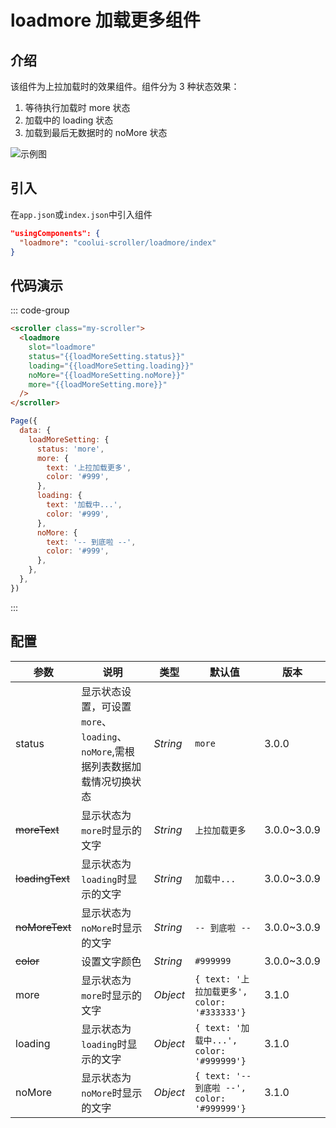 # loadmore 加载更多组件

## 介绍

该组件为上拉加载时的效果组件。组件分为 3 种状态效果：

1. 等待执行加载时 more 状态
2. 加载中的 loading 状态
3. 加载到最后无数据时的 noMore 状态

<img src="/images/loadmore.jpg" alt="示例图" />

## 引入

在`app.json`或`index.json`中引入组件

```json
"usingComponents": {
  "loadmore": "coolui-scroller/loadmore/index"
}
```

## 代码演示

::: code-group

```html [index.wxml]
<scroller class="my-scroller">
  <loadmore
    slot="loadmore"
    status="{{loadMoreSetting.status}}"
    loading="{{loadMoreSetting.loading}}"
    noMore="{{loadMoreSetting.noMore}}"
    more="{{loadMoreSetting.more}}"
  />
</scroller>
```

```js [index.js]
Page({
  data: {
    loadMoreSetting: {
      status: 'more',
      more: {
        text: '上拉加载更多',
        color: '#999',
      },
      loading: {
        text: '加载中...',
        color: '#999',
      },
      noMore: {
        text: '-- 到底啦 --',
        color: '#999',
      },
    },
  },
})
```

:::

## 配置

| 参数            | 说明                                                                           | 类型     | 默认值                                      | 版本        |
| --------------- | ------------------------------------------------------------------------------ | -------- | ------------------------------------------- | ----------- |
| status          | 显示状态设置，可设置`more`、`loading`、`noMore`,需根据列表数据加载情况切换状态 | _String_ | `more`                                      | 3.0.0       |
| ~~moreText~~    | 显示状态为`more`时显示的文字                                                   | _String_ | `上拉加载更多`                              | 3.0.0~3.0.9 |
| ~~loadingText~~ | 显示状态为`loading`时显示的文字                                                | _String_ | `加载中...`                                 | 3.0.0~3.0.9 |
| ~~noMoreText~~  | 显示状态为`noMore`时显示的文字                                                 | _String_ | `-- 到底啦 --`                              | 3.0.0~3.0.9 |
| ~~color~~       | 设置文字颜色                                                                   | _String_ | `#999999`                                   | 3.0.0~3.0.9 |
| more            | 显示状态为`more`时显示的文字                                                   | _Object_ | `{ text: '上拉加载更多', color: '#333333'}` | 3.1.0       |
| loading         | 显示状态为`loading`时显示的文字                                                | _Object_ | `{ text: '加载中...', color: '#999999'}`    | 3.1.0       |
| noMore          | 显示状态为`noMore`时显示的文字                                                 | _Object_ | `{ text: '-- 到底啦 --', color: '#999999'}` | 3.1.0       |

